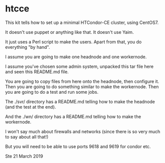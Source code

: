 # htcce 

This kit tells how to set up a minimal HTCondor-CE cluster, using CentOS7.

It doesn't use puppet or anything like that. It doesn't use Yaim.

It just uses a Perl script to make the users. Apart from that, you do everything "by hand".

I assume you are going to make one headnode and one workernode.

I assume you've chosen some admin system, unpacked this tar file here and seen this README.md file.

You are going to copy files from here onto the headnode, then configure it.
Then you are going to do something similar to make the workernode.  Then you
are going to do a test and run some jobs.

The ./svr/ directory has a README.md telling how to make the headnode (and the test at the end).

And the ./wn/ directory has a README.md telling how to make the workernode.

I won't say much about firewalls and networks (since there is so very much to say about all that!)

But you will need to be able to use ports 9618 and 9619 for condor etc.

Ste
21 March 2019


